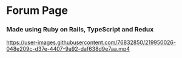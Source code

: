 # Forum Page

### Made using Ruby on Rails, TypeScript and Redux

https://user-images.githubusercontent.com/76832850/219950026-048e209c-d37e-4407-9a92-daf638d9e7aa.mp4
